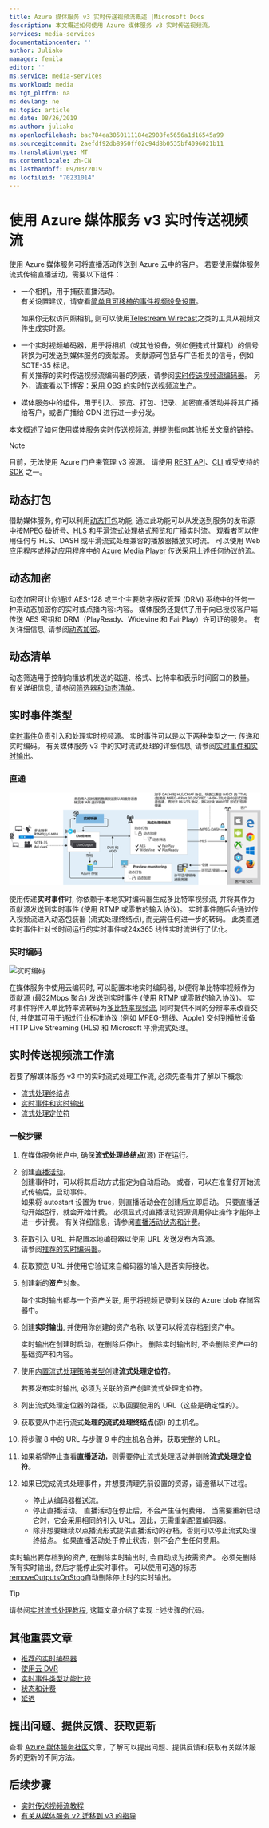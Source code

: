 ```yaml
---
title: Azure 媒体服务 v3 实时传送视频流概述 |Microsoft Docs
description: 本文概述如何使用 Azure 媒体服务 v3 实时传送视频流。
services: media-services
documentationcenter: ''
author: Juliako
manager: femila
editor: ''
ms.service: media-services
ms.workload: media
ms.tgt_pltfrm: na
ms.devlang: ne
ms.topic: article
ms.date: 08/26/2019
ms.author: juliako
ms.openlocfilehash: bac784ea3050111184e2908fe5656a1d16545a99
ms.sourcegitcommit: 2aefdf92db8950ff02c94d8b0535bf4096021b11
ms.translationtype: MT
ms.contentlocale: zh-CN
ms.lasthandoff: 09/03/2019
ms.locfileid: "70231014"
---
```

# <a name="live-streaming-with-azure-media-services-v3"></a>使用 Azure 媒体服务 v3 实时传送视频流

使用 Azure 媒体服务可将直播活动传送到 Azure 云中的客户。 若要使用媒体服务流式传输直播活动，需要以下组件：  

- 一个相机，用于捕获直播活动。<br/>有关设置建议，请查看[简单且可移植的事件视频设备设置]( https://link.medium.com/KNTtiN6IeT)。

    如果你无权访问照相机, 则可以使用[Telestream Wirecast](https://www.telestream.net/wirecast/overview.htm)之类的工具从视频文件生成实时源。
- 一个实时视频编码器，用于将相机（或其他设备，例如便携式计算机）的信号转换为可发送到媒体服务的贡献源。 贡献源可包括与广告相关的信号，例如 SCTE-35 标记。<br/>有关推荐的实时传送视频流编码器的列表，请参阅[实时传送视频流编码器](recommended-on-premises-live-encoders.md)。 另外，请查看以下博客：[采用 OBS 的实时传送视频流生产](https://link.medium.com/ttuwHpaJeT)。
- 媒体服务中的组件，用于引入、预览、打包、记录、加密直播活动并将其广播给客户，或者广播给 CDN 进行进一步分发。

本文概述了如何使用媒体服务实时传送视频流, 并提供指向其他相关文章的链接。
 
> [!NOTE]
> 目前，无法使用 Azure 门户来管理 v3 资源。 请使用 [REST API](https://aka.ms/ams-v3-rest-ref)、[CLI](https://aka.ms/ams-v3-cli-ref) 或受支持的 [SDK](media-services-apis-overview.md#sdks) 之一。

## <a name="dynamic-packaging"></a>动态打包

借助媒体服务, 你可以利用[动态打包](dynamic-packaging-overview.md)功能, 通过此功能可以从发送到服务的发布源中按[MPEG 破折号、HLS 和平滑流式处理格式](https://en.wikipedia.org/wiki/Adaptive_bitrate_streaming)预览和广播实时流。 观看者可以使用任何与 HLS、DASH 或平滑流式处理兼容的播放器播放实时流。 可以使用 Web 应用程序或移动应用程序中的 [Azure Media Player](https://amp.azure.net/libs/amp/latest/docs/index.html) 传送采用上述任何协议的流。

## <a name="dynamic-encryption"></a>动态加密

动态加密可让你通过 AES-128 或三个主要数字版权管理 (DRM) 系统中的任何一种来动态加密你的实时或点播内容:内容。 媒体服务还提供了用于向已授权客户端传送 AES 密钥和 DRM（PlayReady、Widevine 和 FairPlay）许可证的服务。 有关详细信息, 请参阅[动态加密](content-protection-overview.md)。

## <a name="dynamic-manifest"></a>动态清单

动态筛选用于控制向播放机发送的磁道、格式、比特率和表示时间窗口的数量。 有关详细信息, 请参阅[筛选器和动态清单](filters-dynamic-manifest-overview.md)。

## <a name="live-event-types"></a>实时事件类型

[实时事件](https://docs.microsoft.com/rest/api/media/liveevents)负责引入和处理实时视频源。 实时事件可以是以下两种类型之一: 传递和实时编码。 有关媒体服务 v3 中的实时流式处理的详细信息, 请参阅[实时事件和实时输出](live-events-outputs-concept.md)。

### <a name="pass-through"></a>直通

![直通](./media/live-streaming/pass-through.svg)

使用传递**实时事件**时, 你依赖于本地实时编码器生成多比特率视频流, 并将其作为贡献源发送到实时事件 (使用 RTMP 或零散的输入协议)。 实时事件随后会通过传入视频流进入动态包装器 (流式处理终结点), 而无需任何进一步的转码。 此类直通实时事件针对长时间运行的实时事件或24x365 线性实时流进行了优化。 

### <a name="live-encoding"></a>实时编码  

![实时编码](./media/live-streaming/live-encoding.svg)

在媒体服务中使用云编码时, 可以配置本地实时编码器, 以便将单比特率视频作为贡献源 (最32Mbps 聚合) 发送到实时事件 (使用 RTMP 或零散的输入协议)。 实时事件将传入单比特率流转码为[多比特率视频流](https://en.wikipedia.org/wiki/Adaptive_bitrate_streaming), 同时提供不同的分辨率来改善交付, 并使其可用于通过行业标准协议 (例如 MPEG-短线、Apple) 交付到播放设备HTTP Live Streaming (HLS) 和 Microsoft 平滑流式处理。 

## <a name="live-streaming-workflow"></a>实时传送视频流工作流

若要了解媒体服务 v3 中的实时流式处理工作流, 必须先查看并了解以下概念: 

- [流式处理终结点](streaming-endpoint-concept.md)
- [实时事件和实时输出](live-events-outputs-concept.md)
- [流式处理定位符](streaming-locators-concept.md)

### <a name="general-steps"></a>一般步骤

1. 在媒体服务帐户中, 确保**流式处理终结点**(源) 正在运行。 
2. 创建[直播活动](live-events-outputs-concept.md)。 <br/>创建事件时，可以将其启动方式指定为自动启动。 或者，可以在准备好开始流式传输后，启动事件。<br/> 如果将 autostart 设置为 true，则直播活动会在创建后立即启动。 只要直播活动开始运行，就会开始计费。 必须显式对直播活动资源调用停止操作才能停止进一步计费。 有关详细信息，请参阅[直播活动状态和计费](live-event-states-billing.md)。
3. 获取引入 URL, 并配置本地编码器以使用 URL 发送发布内容源。<br/>请参阅[推荐的实时编码器](recommended-on-premises-live-encoders.md)。
4. 获取预览 URL 并使用它验证来自编码器的输入是否实际接收。
5. 创建新的**资产**对象。 

    每个实时输出都与一个资产关联, 用于将视频记录到关联的 Azure blob 存储容器中。 
6. 创建**实时输出**, 并使用你创建的资产名称, 以便可以将流存档到资产中。

    实时输出在创建时启动，在删除后停止。 删除实时输出时, 不会删除资产中的基础资产和内容。
7. 使用[内置流式处理策略类型](streaming-policy-concept.md)创建**流式处理定位符**。

    若要发布实时输出, 必须为关联的资产创建流式处理定位符。 
8. 列出流式处理定位器的路径，以取回要使用的 URL（这些是确定性的）。
9. 获取要从中进行流式**处理的流式处理终结点**(源) 的主机名。
10. 将步骤 8 中的 URL 与步骤 9 中的主机名合并，获取完整的 URL。
11. 如果希望停止查看**直播活动**，则需要停止流式处理活动并删除**流式处理定位符**。
12. 如果已完成流式处理事件，并想要清理先前设置的资源，请遵循以下过程。

    * 停止从编码器推送流。
    * 停止直播活动。 直播活动在停止后，不会产生任何费用。 当需要重新启动它时，它会采用相同的引入 URL，因此，无需重新配置编码器。
    * 除非想要继续以点播流形式提供直播活动的存档，否则可以停止流式处理终结点。 如果直播活动处于停止状态，则不会产生任何费用。

实时输出要存档到的资产, 在删除实时输出时, 会自动成为按需资产。 必须先删除所有实时输出, 然后才能停止实时事件。 可以使用可选的标志[removeOutputsOnStop](https://docs.microsoft.com/rest/api/media/liveevents/stop#request-body)自动删除停止时的实时输出。 

> [!TIP]
> 请参阅[实时流式处理教程](stream-live-tutorial-with-api.md), 这篇文章介绍了实现上述步骤的代码。

## <a name="other-important-articles"></a>其他重要文章

- [推荐的实时编码器](recommended-on-premises-live-encoders.md)
- [使用云 DVR](live-event-cloud-dvr.md)
- [实时事件类型功能比较](live-event-types-comparison.md)
- [状态和计费](live-event-states-billing.md)
- [延迟](live-event-latency.md)

## <a name="ask-questions-give-feedback-get-updates"></a>提出问题、提供反馈、获取更新

查看 [Azure 媒体服务社区](media-services-community.md)文章，了解可以提出问题、提供反馈和获取有关媒体服务的更新的不同方法。

## <a name="next-steps"></a>后续步骤

* [实时传送视频流教程](stream-live-tutorial-with-api.md)
* [有关从媒体服务 v2 迁移到 v3 的指导](migrate-from-v2-to-v3.md)
